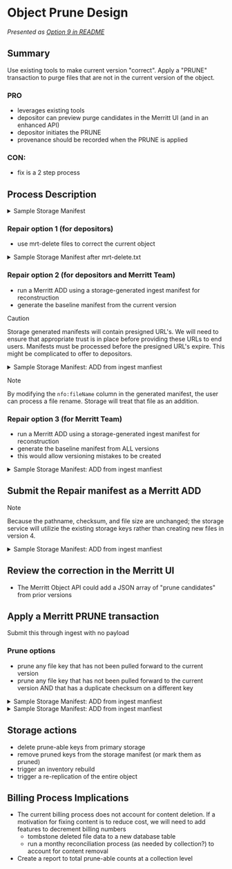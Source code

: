 # Object Prune Design

_Presented as [Option 9 in README](README.md#option-9-use-existing-tools-to-make-current-version-correct-apply-a-prune-transaction-to-purge-files-that-are-not-in-the-current-version-of-the-object)_

## Summary

Use existing tools to make current version "correct". 
Apply a "PRUNE" transaction to purge files that are not in the current version of the object.

### PRO
- leverages existing tools
- depositor can preview purge candidates in the Merritt UI (and in an enhanced API)
- depositor initiates the PRUNE
- provenance should be recorded when the PRUNE is applied

### CON:
- fix is a 2 step process  

## Process Description

<details>
<summary>Sample Storage Manifest</summary>

### Version 1: Add cat.txt and goat.txt
```yaml
ark: ark:/test/foo
local_id: loc
versions:
- number: 1
  files:
    producer/cat.txt:
      key: ark:/test/foo|1|producer/cat.txt
      size: 111
      digest: aaa
    producer/goat.txt:
      key: ark:/test/foo|1|producer/goat.txt
      size: 444
      digest: ddd
```

### Version 2: Add dog.txt; add kitty.txt which is identical to cat.txt

```yaml
ark: ark:/test/foo
local_id: loc
versions:
- number: 1
  files:
    producer/cat.txt:
      key: ark:/test/foo|1|producer/cat.txt
      size: 111
      digest: aaa
    producer/goat.txt:
      key: ark:/test/foo|1|producer/goat.txt
      size: 444
      digest: ddd
- number: 2
  files:
    producer/cat.txt:
      key: ark:/test/foo|1|producer/cat.txt
      size: 111
      digest: aaa
    producer/goat.txt:
      key: ark:/test/foo|1|producer/goat.txt
      size: 444
      digest: ddd
    producer/dog.txt:
      key: ark:/test/foo|2|producer/dog.txt
      size: 112
      digest: bbb
    producer/kitty.txt:
      key: ark:/test/foo|2|producer/kitty.txt
      size: 111
      digest: aaa
```

### Version 3: Update dog.txt

```yaml
ark: ark:/test/foo
local_id: loc
versions:
- number: 1
  files:
    producer/cat.txt:
      key: ark:/test/foo|1|producer/cat.txt
      size: 111
      digest: aaa
    producer/goat.txt:
      key: ark:/test/foo|1|producer/goat.txt
      size: 444
      digest: ddd
- number: 2
  files:
    producer/cat.txt:
      key: ark:/test/foo|1|producer/cat.txt
      size: 111
      digest: aaa
    producer/goat.txt:
      key: ark:/test/foo|1|producer/goat.txt
      size: 444
      digest: ddd
    producer/dog.txt:
      key: ark:/test/foo|2|producer/dog.txt
      size: 112
      digest: bbb
    producer/kitty.txt:
      key: ark:/test/foo|2|producer/kitty.txt
      size: 111
      digest: aaa
- number: 3
  files:
    producer/cat.txt:
      key: ark:/test/foo|1|producer/cat.txt
      size: 111
      digest: aaa
    producer/goat.txt:
      key: ark:/test/foo|1|producer/goat.txt
      size: 444
      digest: ddd
    producer/dog.txt:
      key: ark:/test/foo|3|producer/dog.txt
      size: 113
      digest: ccc
    producer/kitty.txt:
      key: ark:/test/foo|2|producer/kitty.txt
      size: 111
      digest: aaa
```


</details>

### Repair option 1 (for depositors)
- use mrt-delete files to correct the current object

<details>
<summary>Sample Storage Manifest after mrt-delete.txt</summary>

### Merritt delete file
```
producer/cat.txt
producer/goat.txt
```

### Version 4: Process Merritt Delete of cat.txt and goat.txt

```yaml
ark: ark:/test/foo
local_id: loc
versions:
- number: 1
  files:
    producer/cat.txt:
      key: ark:/test/foo|1|producer/cat.txt
      size: 111
      digest: aaa
    producer/goat.txt:
      key: ark:/test/foo|1|producer/goat.txt
      size: 444
      digest: ddd
- number: 2
  files:
    producer/cat.txt:
      key: ark:/test/foo|1|producer/cat.txt
      size: 111
      digest: aaa
    producer/goat.txt:
      key: ark:/test/foo|1|producer/goat.txt
      size: 444
      digest: ddd
    producer/dog.txt:
      key: ark:/test/foo|2|producer/dog.txt
      size: 112
      digest: bbb
    producer/kitty.txt:
      key: ark:/test/foo|2|producer/kitty.txt
      size: 111
      digest: aaa
- number: 3
  files:
    producer/cat.txt:
      key: ark:/test/foo|1|producer/cat.txt
      size: 111
      digest: aaa
    producer/goat.txt:
      key: ark:/test/foo|1|producer/goat.txt
      size: 444
      digest: ddd
    producer/dog.txt:
      key: ark:/test/foo|3|producer/dog.txt
      size: 113
      digest: ccc
    producer/kitty.txt:
      key: ark:/test/foo|2|producer/kitty.txt
      size: 111
      digest: aaa
- number: 4
  files:
    producer/dog.txt:
      key: ark:/test/foo|3|producer/dog.txt
      size: 113
      digest: ccc
    producer/kitty.txt:
      key: ark:/test/foo|2|producer/kitty.txt
      size: 111
      digest: aaa
    system/mrt-delete.txt:
```

</details>

### Repair option 2 (for depositors and Merritt Team) 
- run a Merritt ADD using a storage-generated ingest manifest for reconstruction
 - generate the baseline manifest from the current version

> [!CAUTION]
> Storage generated manifests will contain presigned URL's.  We will need to ensure that appropriate trust is in place before providing these URLs to end users.
> Manifests must be processed before the presigned URL's expire.  This might be complicated to offer to depositors.

<details>
<summary>Sample Storage Manifest: ADD from ingest manfiest</summary>

### Merritt ingest manifest generated from storage
```
#%columns | nfo:fileURL | nfo:hashAlgorithm | nfo:hashValue | nfo:fileSize | nfo:fileLastModified | nfo:fileName | nie:mimeType
https://storage.provider/ark:/test/foo|1|producer/cat.txt?presigned-params | sha256 | aaa | 111 | datetime | cat.txt | text/plain
https://storage.provider/ark:/test/foo|1|producer/goat.txt?presigned-params | sha256 | ddd | 444 | datetime | goat.txt | text/plain
https://storage.provider/ark:/test/foo|2|producer/kitty.txt?presigned-params | sha256 | aaa | 111 | datetime | kitty.txt | text/plain
https://storage.provider/ark:/test/foo|3|producer/dog.txt?presigned-params | sha256 | ccc | 113 | datetime | dog.txt | text/plain
```

### Merritt ingest manifest generated from storage (edited to remove cat.txt)
```
#%columns | nfo:fileURL | nfo:hashAlgorithm | nfo:hashValue | nfo:fileSize | nfo:fileLastModified | nfo:fileName | nie:mimeType
https://storage.provider/ark:/test/foo|3|producer/dog.txt?presigned-params | sha256 | ccc | 113 | datetime | dog.txt | text/plain
https://storage.provider/ark:/test/foo|2|producer/kitty.txt?presigned-params | sha256 | aaa | 111 | datetime | kitty.txt | text/plain
```

</details>

> [!NOTE]
> By modifying the `nfo:fileName` column in the generated manifest, the user can process a file rename.  Storage will treat that file as an addition.

### Repair option 3 (for Merritt Team) 
- run a Merritt ADD using a storage-generated ingest manifest for reconstruction
 - generate the baseline manifest from ALL versions
 - this would allow versioning mistakes to be created

<details>
<summary>Sample Storage Manifest: ADD from ingest manfiest</summary>

### Merritt ingest manifest generated from storage (iterated over all versions)
```
#%columns | nfo:fileURL | nfo:hashAlgorithm | nfo:hashValue | nfo:fileSize | nfo:fileLastModified | nfo:fileName | nie:mimeType
https://storage.provider/ark:/test/foo|1|producer/cat.txt?presigned-params | sha256 | aaa | 111 | datetime | cat.txt | text/plain
https://storage.provider/ark:/test/foo|1|producer/goat.txt?presigned-params | sha256 | ddd | 444 | datetime | goat.txt | text/plain
https://storage.provider/ark:/test/foo|2|producer/dog.txt?presigned-params | sha256 | bbb | 112 | datetime | dog.txt | text/plain
https://storage.provider/ark:/test/foo|2|producer/kitty.txt?presigned-params | sha256 | aaa | 111 | datetime | kitty.txt | text/plain
https://storage.provider/ark:/test/foo|3|producer/dog.txt?presigned-params | sha256 | ccc | 113 | datetime | dog.txt | text/plain
```

### Merritt ingest manifest generated from storage (edited to remove cat.txt and to select a specific version of dog.txt)
```
#%columns | nfo:fileURL | nfo:hashAlgorithm | nfo:hashValue | nfo:fileSize | nfo:fileLastModified | nfo:fileName | nie:mimeType
https://storage.provider/ark:/test/foo|3|producer/dog.txt?presigned-params | sha256 | ccc | 113 | datetime | dog.txt | text/plain
https://storage.provider/ark:/test/foo|2|producer/kitty.txt?presigned-params | sha256 | aaa | 111 | datetime | kitty.txt | text/plain
```

</details>

## Submit the Repair manifest as a Merritt ADD

> [!NOTE]
> Because the pathname, checksum, and file size are unchanged; the storage service will utilizie the existing storage keys rather than creating new files in version 4.


<details>
<summary>Sample Storage Manifest: ADD from ingest manfiest</summary>

### Version 4: Process ADD using manifest above
```yaml
ark: ark:/test/foo
local_id: loc
versions:
- number: 1
  files:
    producer/cat.txt:
      key: ark:/test/foo|1|producer/cat.txt
      size: 111
      digest: aaa
    producer/goat.txt:
      key: ark:/test/foo|1|producer/goat.txt
      size: 444
      digest: ddd
- number: 2
  files:
    producer/cat.txt:
      key: ark:/test/foo|1|producer/cat.txt
      size: 111
      digest: aaa
    producer/goat.txt:
      key: ark:/test/foo|1|producer/goat.txt
      size: 444
      digest: ddd
    producer/dog.txt:
      key: ark:/test/foo|2|producer/dog.txt
      size: 112
      digest: bbb
    producer/kitty.txt:
      key: ark:/test/foo|2|producer/kitty.txt
      size: 111
      digest: aaa
- number: 3
  files:
    producer/cat.txt:
      key: ark:/test/foo|1|producer/cat.txt
      size: 111
      digest: aaa
    producer/goat.txt:
      key: ark:/test/foo|1|producer/goat.txt
      size: 444
      digest: ddd
    producer/dog.txt:
      key: ark:/test/foo|3|producer/dog.txt
      size: 113
      digest: ccc
    producer/kitty.txt:
      key: ark:/test/foo|2|producer/kitty.txt
      size: 111
      digest: aaa
- number: 4
  files:
    producer/dog.txt:
      key: ark:/test/foo|3|producer/dog.txt
      size: 113
      digest: ccc
    producer/kitty.txt:
      key: ark:/test/foo|2|producer/kitty.txt
      size: 111
      digest: aaa
    system/mrt-ingest.txt:
```

</details>

## Review the correction in the Merritt UI
- The Merritt Object API could add a JSON array of "prune candidates" from prior versions

## Apply a Merritt PRUNE transaction
Submit this through ingest with no payload

### Prune options
- prune any file key that has not been pulled forward to the current version
- prune any file key that has not been pulled forward to the current version AND that has a duplicate checksum on a different key

<details>
<summary>Sample Storage Manifest: ADD from ingest manfiest</summary>

### Version 5: Process PRUNE (prune all)
```yaml
ark: ark:/test/foo
local_id: loc
versions:
- number: 1
  files:
    producer/cat.txt:
      pruned: true
      size: 111
      digest: aaa
    producer/goat.txt:
      pruned: true
      size: 444
      digest: ddd
- number: 2
  files:
    producer/cat.txt:
      pruned: true
      size: 111
      digest: aaa
    producer/goat.txt:
      pruned: true
      size: 444
      digest: ddd
    producer/dog.txt:
      key: ark:/test/foo|2|producer/dog.txt
      size: 112
      digest: bbb
    producer/kitty.txt:
      key: ark:/test/foo|2|producer/kitty.txt
      size: 111
      digest: aaa
- number: 3
  files:
    producer/cat.txt:
      pruned: true
      size: 111
      digest: aaa
    producer/goat.txt:
      pruned: true
      size: 444
      digest: ddd
    producer/dog.txt:
      key: ark:/test/foo|3|producer/dog.txt
      size: 113
      digest: ccc
    producer/kitty.txt:
      key: ark:/test/foo|2|producer/kitty.txt
      size: 111
      digest: aaa
- number: 4
  files:
    producer/dog.txt:
      key: ark:/test/foo|3|producer/dog.txt
      size: 113
      digest: ccc
    producer/kitty.txt:
      key: ark:/test/foo|2|producer/kitty.txt
      size: 111
      digest: aaa
    system/mrt-ingest.txt:
- number: 5
  files:
    producer/dog.txt:
      key: ark:/test/foo|3|producer/dog.txt
      size: 113
      digest: ccc
    producer/kitty.txt:
      key: ark:/test/foo|2|producer/kitty.txt
      size: 111
      digest: aaa
    system/mrt-provenance.txt:
```
</details>

<details>
<summary>Sample Storage Manifest: ADD from ingest manfiest</summary>

### Version 4: Process PRUNE (prune only if a checksum is duplicated in the current version)
```yaml
ark: ark:/test/foo
local_id: loc
versions:
- number: 1
  files:
    producer/cat.txt:
      pruned: true
      size: 111
      digest: aaa
    producer/goat.txt:
      key: ark:/test/foo|1|producer/goat.txt
      size: 444
      digest: ddd
- number: 2
  files:
    producer/cat.txt:
      pruned: true
      size: 111
      digest: aaa
    producer/goat.txt:
      key: ark:/test/foo|1|producer/goat.txt
      size: 444
      digest: ddd
    producer/dog.txt:
      key: ark:/test/foo|2|producer/dog.txt
      size: 112
      digest: bbb
    producer/kitty.txt:
      key: ark:/test/foo|2|producer/kitty.txt
      size: 111
      digest: aaa
- number: 3
  files:
    producer/cat.txt:
      pruned: true
      size: 111
      digest: aaa
    producer/goat.txt:
      key: ark:/test/foo|1|producer/goat.txt
      size: 444
      digest: ddd
    producer/dog.txt:
      key: ark:/test/foo|3|producer/dog.txt
      size: 113
      digest: ccc
    producer/kitty.txt:
      key: ark:/test/foo|2|producer/kitty.txt
      size: 111
      digest: aaa
- number: 4
  files:
    producer/dog.txt:
      key: ark:/test/foo|3|producer/dog.txt
      size: 113
      digest: ccc
    producer/kitty.txt:
      key: ark:/test/foo|2|producer/kitty.txt
      size: 111
      digest: aaa
    system/mrt-ingest.txt:
- number: 5
  files:
    producer/dog.txt:
      key: ark:/test/foo|3|producer/dog.txt
      size: 113
      digest: ccc
    producer/kitty.txt:
      key: ark:/test/foo|2|producer/kitty.txt
      size: 111
      digest: aaa
    system/mrt-provenance.txt:
```

</details>

## Storage actions
- delete prune-able keys from primary storage
- remove pruned keys from the storage manifest (or mark them as pruned)
- trigger an inventory rebuild
- trigger a re-replication of the entire object

## Billing Process Implications
- The current billing process does not account for content deletion.  If a motivation for fixing content is to reduce cost, we will need to add features to decrement billing numbers
  - tombstone deleted file data to a new database table
  - run a monthy reconciliation process (as needed by collection?) to account for content removal
- Create a report to total prune-able counts at a collection level   
